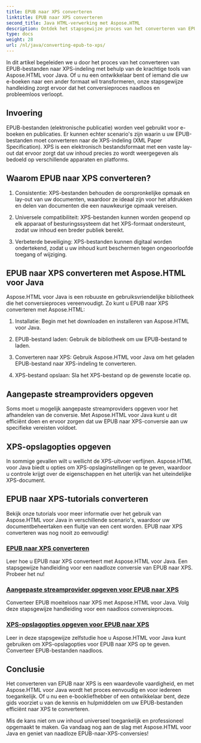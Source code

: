 ```yaml
---
title: EPUB naar XPS converteren
linktitle: EPUB naar XPS converteren
second_title: Java HTML-verwerking met Aspose.HTML
description: Ontdek het stapsgewijze proces van het converteren van EPUB naar XPS met Aspose.HTML Java. Leer hoe u aangepaste streamproviders en XPS-opslagopties voor conversies kunt opgeven.
type: docs
weight: 28
url: /nl/java/converting-epub-to-xps/
---
```


In dit artikel begeleiden we u door het proces van het converteren van EPUB-bestanden naar XPS-indeling met behulp van de krachtige tools van Aspose.HTML voor Java. Of u nu een ontwikkelaar bent of iemand die uw e-boeken naar een ander formaat wil transformeren, onze stapsgewijze handleiding zorgt ervoor dat het conversieproces naadloos en probleemloos verloopt.

## Invoering

EPUB-bestanden (elektronische publicatie) worden veel gebruikt voor e-boeken en publicaties. Er kunnen echter scenario's zijn waarin u uw EPUB-bestanden moet converteren naar de XPS-indeling (XML Paper Specification). XPS is een elektronisch bestandsformaat met een vaste lay-out dat ervoor zorgt dat uw inhoud precies zo wordt weergegeven als bedoeld op verschillende apparaten en platforms.

## Waarom EPUB naar XPS converteren?

1. Consistentie: XPS-bestanden behouden de oorspronkelijke opmaak en lay-out van uw documenten, waardoor ze ideaal zijn voor het afdrukken en delen van documenten die een nauwkeurige opmaak vereisen.

2. Universele compatibiliteit: XPS-bestanden kunnen worden geopend op elk apparaat of besturingssysteem dat het XPS-formaat ondersteunt, zodat uw inhoud een breder publiek bereikt.

3. Verbeterde beveiliging: XPS-bestanden kunnen digitaal worden ondertekend, zodat u uw inhoud kunt beschermen tegen ongeoorloofde toegang of wijziging.

## EPUB naar XPS converteren met Aspose.HTML voor Java

Aspose.HTML voor Java is een robuuste en gebruiksvriendelijke bibliotheek die het conversieproces vereenvoudigt. Zo kunt u EPUB naar XPS converteren met Aspose.HTML:

1. Installatie: Begin met het downloaden en installeren van Aspose.HTML voor Java.

2. EPUB-bestand laden: Gebruik de bibliotheek om uw EPUB-bestand te laden.

3. Converteren naar XPS: Gebruik Aspose.HTML voor Java om het geladen EPUB-bestand naar XPS-indeling te converteren.

4. XPS-bestand opslaan: Sla het XPS-bestand op de gewenste locatie op.

## Aangepaste streamproviders opgeven

Soms moet u mogelijk aangepaste streamproviders opgeven voor het afhandelen van de conversie. Met Aspose.HTML voor Java kunt u dit efficiënt doen en ervoor zorgen dat uw EPUB naar XPS-conversie aan uw specifieke vereisten voldoet.

## XPS-opslagopties opgeven

In sommige gevallen wilt u wellicht de XPS-uitvoer verfijnen. Aspose.HTML voor Java biedt u opties om XPS-opslaginstellingen op te geven, waardoor u controle krijgt over de eigenschappen en het uiterlijk van het uiteindelijke XPS-document.

## EPUB naar XPS-tutorials converteren
Bekijk onze tutorials voor meer informatie over het gebruik van Aspose.HTML voor Java in verschillende scenario's, waardoor uw documentbeheertaken een fluitje van een cent worden. EPUB naar XPS converteren was nog nooit zo eenvoudig!
### [EPUB naar XPS converteren](./convert-epub-to-xps/)
Leer hoe u EPUB naar XPS converteert met Aspose.HTML voor Java. Een stapsgewijze handleiding voor een naadloze conversie van EPUB naar XPS. Probeer het nu!
### [Aangepaste streamprovider opgeven voor EPUB naar XPS](./convert-epub-to-xps-specify-custom-stream-provider/)
Converteer EPUB moeiteloos naar XPS met Aspose.HTML voor Java. Volg deze stapsgewijze handleiding voor een naadloos conversieproces.
### [XPS-opslagopties opgeven voor EPUB naar XPS](./convert-epub-to-xps-specify-xps-save-options/)
Leer in deze stapsgewijze zelfstudie hoe u Aspose.HTML voor Java kunt gebruiken om XPS-opslagopties voor EPUB naar XPS op te geven. Converteer EPUB-bestanden naadloos.

## Conclusie

Het converteren van EPUB naar XPS is een waardevolle vaardigheid, en met Aspose.HTML voor Java wordt het proces eenvoudig en voor iedereen toegankelijk. Of u nu een e-bookliefhebber of een ontwikkelaar bent, deze gids voorziet u van de kennis en hulpmiddelen om uw EPUB-bestanden efficiënt naar XPS te converteren.

Mis de kans niet om uw inhoud universeel toegankelijk en professioneel opgemaakt te maken. Ga vandaag nog aan de slag met Aspose.HTML voor Java en geniet van naadloze EPUB-naar-XPS-conversies!